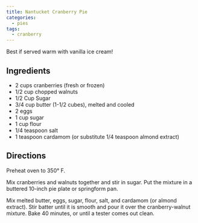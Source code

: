 ```yaml
---
title: Nantucket Cranberry Pie
categories:
  - pies
tags:
  - cranberry
---
```


Best if served warm with vanilla ice cream!

## Ingredients

- 2 cups cranberries (fresh or frozen)
- 1/2 cup chopped walnuts
- 1/2 Cup Sugar
- 3/4 cup butter (1-1/2 cubes), melted and cooled
- 2 eggs
- 1 cup sugar
- 1 cup flour
- 1/4 teaspoon salt
- 1 teaspoon cardamom (or substitute 1/4 teaspoon almond extract)

## Directions

Preheat oven to 350° F.

Mix cranberries and walnuts together and stir in sugar. Put the mixture in a buttered 10-inch pie
plate or springform pan.

Mix melted butter, eggs, sugar, flour, salt, and cardamom (or almond extract). Stir batter until it
is smooth and pour it over the cranberry-walnut mixture. Bake 40 minutes, or until a tester
comes out clean.
